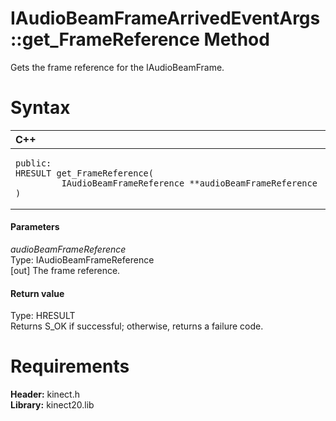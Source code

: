 IAudioBeamFrameArrivedEventArgs::get\_FrameReference Method  
===========================================================  

Gets the frame reference for the IAudioBeamFrame. <span id="syntaxSection"></span>

Syntax  
======  

<table>
<colgroup>
<col width="100%" />
</colgroup>
<thead>
<tr class="header">
<th align="left">C++</th>
</tr>
</thead>
<tbody>
<tr class="odd">
<td align="left"><pre><code>public:  
HRESULT get_FrameReference(  
         IAudioBeamFrameReference **audioBeamFrameReference  
)</code></pre></td>
</tr>
</tbody>
</table>

<span id="ID4EG"></span>
#### Parameters  

*audioBeamFrameReference*    
Type: IAudioBeamFrameReference  
[out] The frame reference.  

<span id="ID4EP"></span>
#### Return value  

Type: HRESULT  
Returns S\_OK if successful; otherwise, returns a failure code.  

<span id="requirements"></span>

Requirements  
============  

**Header:** kinect.h  
**Library:** kinect20.lib  



<!--Please do not edit the data in the comment block below.-->
<!--
TOCTitle : get_FrameReference Method
RLTitle : IAudioBeamFrameArrivedEventArgs::get_FrameReference Method
KeywordK : get_FrameReference method
KeywordK : IAudioBeamFrameArrivedEventArgs::get_FrameReference method
KeywordF : IAudioBeamFrameArrivedEventArgs::get_FrameReference
KeywordF : get_FrameReference
KeywordF : Microsoft.Kinect.kinect.IAudioBeamFrameArrivedEventArgs.get_FrameReference(IAudioBeamFrameReference@)
KeywordA : M:Microsoft.Kinect.kinect.IAudioBeamFrameArrivedEventArgs.get_FrameReference(IAudioBeamFrameReference@)
AssetID : M:Microsoft.Kinect.kinect.IAudioBeamFrameArrivedEventArgs.get_FrameReference(IAudioBeamFrameReference@)
Locale : en-us
CommunityContent : 1
APIType : Managed
APILocation : 
APIName : Microsoft.Kinect.kinect.IAudioBeamFrameArrivedEventArgs::get_FrameReference
TargetOS : Windows
TopicType : kbSyntax
DevLang : C++
DocSet : K4Wv2
ProjType : K4Wv2Proj
Technology : Kinect for Windows
Product : Kinect for Windows SDK v2
productversion : 20
-->
